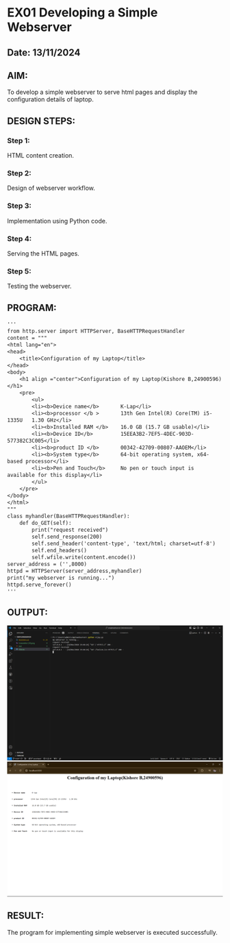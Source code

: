 # EX01 Developing a Simple Webserver
## Date: 13/11/2024

## AIM:
To develop a simple webserver to serve html pages and display the configuration details of laptop.

## DESIGN STEPS:
### Step 1: 
HTML content creation.

### Step 2:
Design of webserver workflow.

### Step 3:
Implementation using Python code.

### Step 4:
Serving the HTML pages.

### Step 5:
Testing the webserver.

## PROGRAM:
    '''
    from http.server import HTTPServer, BaseHTTPRequestHandler
    content = """
    <html lang="en">
    <head>
        <title>Configuration of my Laptop</title>
    </head>
    <body>
        <h1 align ="center">Configuration of my Laptop(Kishore B,24900596)</h1>
        <pre>
            <ul>
            <li><b>Device name</b>       K-Lap</li>
            <li><b>processor </b >       13th Gen Intel(R) Core(TM) i5-1335U   1.30 GHz</li>
            <li><b>Installed RAM </b>    16.0 GB (15.7 GB usable)</li>
            <li><b>Device ID</b>         15EEA3B2-7EF5-4DEC-903D-577382C3C005</li>
            <li><b>product ID </b>       00342-42709-00807-AAOEM</li>
            <li><b>System type</b>       64-bit operating system, x64-based processor</li>
            <li><b>Pen and Touch</b>     No pen or touch input is available for this display</li>
            </ul>
        </pre>
    </body>
    </html>
    """
    class myhandler(BaseHTTPRequestHandler):
        def do_GET(self):
            print("request received")
            self.send_response(200)
            self.send_header('content-type', 'text/html; charset=utf-8')
            self.end_headers()
            self.wfile.write(content.encode())
    server_address = ('',8000)
    httpd = HTTPServer(server_address,myhandler)
    print("my webserver is running...")
    httpd.serve_forever()
    '''

## OUTPUT:
![alt text](<Screenshot (12).png>) 
![alt text](<Screenshot (11).png>)
## RESULT:
The program for implementing simple webserver is executed successfully.
